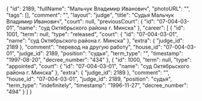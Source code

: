 {
    "id": 2189,
    "fullName": "Мальчук Владимир Иванович",
    "photoURL": "",
    "tags": [],
    "comment": "",
    "layout": "judge",
    "title": "Судья Мальчук Владимир Иванович",
    "court": null,
    "previousCourt": {
        "id": "07-004-03-01",
        "name": "суд Октябрьского района г. Минска"
    },
    "career": [
        {
            "id": 1001,
            "term": null,
            "type": "released",
            "court": {
                "id": "07-004-03-01",
                "name": "суд Октябрьского района г. Минска"
            },
            "extra": {
                "judge_id": 2189
            },
            "comment": "перевод на другую работу",
            "house_id": "07-004-03-01",
            "judge_id": 2189,
            "position": "судья",
            "term_type": "",
            "timestamp": "1997-08-20",
            "decree_number": "434"
        },
        {
            "id": 1000,
            "term": null,
            "type": "appointed",
            "court": {
                "id": "07-004-03-01",
                "name": "суд Октябрьского района г. Минска"
            },
            "extra": {
                "judge_id": 2189
            },
            "comment": "",
            "house_id": "07-004-03-01",
            "judge_id": 2189,
            "position": "судья",
            "term_type": "indefinitely",
            "timestamp": "1996-11-27",
            "decree_number": "494"
        }
    ]
}